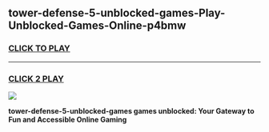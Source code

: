 
## tower-defense-5-unblocked-games-Play-Unblocked-Games-Online-p4bmw
<h3>
<a href="https://premium76.site?title=tower-defense-5-unblocked-games&ref=24A">CLICK TO PLAY</a></h3>
<hr>

<h3>
<a href="https://premium76.site?title=tower-defense-5-unblocked-games&ref=24A">CLICK 2 PLAY</a>
  
</h3>

<a href="https://premium76.site?title=tower-defense-5-unblocked-games&ref=24A"><img src="https://clearcache.store/games.png"></a>


**tower-defense-5-unblocked-games games unblocked: Your Gateway to Fun and Accessible Online Gaming**
